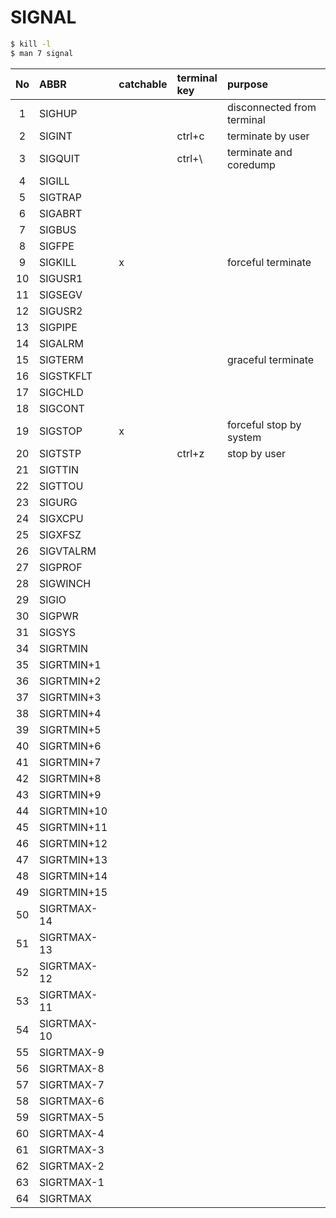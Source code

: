 # SIGNAL
```bash
$ kill -l
$ man 7 signal
```

| No | ABBR | catchable | terminal<br>key | purpose|
|:---:|:---|:---|:---|:---|
| 1  | SIGHUP      |   |   | disconnected from terminal |
| 2  | SIGINT      |   | ctrl+c | terminate by user |
| 3  | SIGQUIT     |   | ctrl+\ | terminate and coredump |
| 4  | SIGILL      |   |   |    |
| 5  | SIGTRAP     |   |   |    |
| 6  | SIGABRT     |   |   |    |
| 7  | SIGBUS      |   |   |    |
| 8  | SIGFPE      |   |   |    |
| 9  | SIGKILL     | x |   | forceful terminate |
| 10 | SIGUSR1     |   |   |    |
| 11 | SIGSEGV     |   |   |    |
| 12 | SIGUSR2     |   |   |    |
| 13 | SIGPIPE     |   |   |    |
| 14 | SIGALRM     |   |   |    |
| 15 | SIGTERM     |   |   | graceful terminate |
| 16 | SIGSTKFLT   |   |   |    |
| 17 | SIGCHLD     |   |   |    |
| 18 | SIGCONT     |   |   |    |
| 19 | SIGSTOP     | x |   | forceful stop by system |
| 20 | SIGTSTP     |   | ctrl+z | stop by user |
| 21 | SIGTTIN     |   |   |    |
| 22 | SIGTTOU     |   |   |    |
| 23 | SIGURG      |   |   |    |
| 24 | SIGXCPU     |   |   |    |
| 25 | SIGXFSZ     |   |   |    |
| 26 | SIGVTALRM   |   |   |    |
| 27 | SIGPROF     |   |   |    |
| 28 | SIGWINCH    |   |   |    |
| 29 | SIGIO       |   |   |    |
| 30 | SIGPWR      |   |   |    |
| 31 | SIGSYS      |   |   |    |
| 34 | SIGRTMIN    |   |   |    |
| 35 | SIGRTMIN+1  |   |   |    |
| 36 | SIGRTMIN+2  |   |   |    |
| 37 | SIGRTMIN+3  |   |   |    |
| 38 | SIGRTMIN+4  |   |   |    |
| 39 | SIGRTMIN+5  |   |   |    |
| 40 | SIGRTMIN+6  |   |   |    |
| 41 | SIGRTMIN+7  |   |   |    |
| 42 | SIGRTMIN+8  |   |   |    |
| 43 | SIGRTMIN+9  |   |   |    |
| 44 | SIGRTMIN+10 |   |   |    |
| 45 | SIGRTMIN+11 |   |   |    |
| 46 | SIGRTMIN+12 |   |   |    |
| 47 | SIGRTMIN+13 |   |   |    |
| 48 | SIGRTMIN+14 |   |   |    |
| 49 | SIGRTMIN+15 |   |   |    |
| 50 | SIGRTMAX-14 |   |   |    |
| 51 | SIGRTMAX-13 |   |   |    |
| 52 | SIGRTMAX-12 |   |   |    |
| 53 | SIGRTMAX-11 |   |   |    |
| 54 | SIGRTMAX-10 |   |   |    |
| 55 | SIGRTMAX-9  |   |   |    |
| 56 | SIGRTMAX-8  |   |   |    |
| 57 | SIGRTMAX-7  |   |   |    |
| 58 | SIGRTMAX-6  |   |   |    |
| 59 | SIGRTMAX-5  |   |   |    |
| 60 | SIGRTMAX-4  |   |   |    |
| 61 | SIGRTMAX-3  |   |   |    |
| 62 | SIGRTMAX-2  |   |   |    |
| 63 | SIGRTMAX-1  |   |   |    |
| 64 | SIGRTMAX    |   |   |    |
